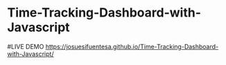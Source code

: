 # Time-Tracking-Dashboard-with-Javascript

#LIVE DEMO
https://josuesifuentesa.github.io/Time-Tracking-Dashboard-with-Javascript/
